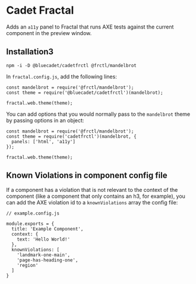 # Cadet Fractal

Adds an `a11y` panel to Fractal that runs AXE tests against the current component in the preview window.

## Installation3

```
npm -i -D @bluecadet/cadetfrctl @frctl/mandelbrot
```

In `fractal.config.js`, add the following lines:

```
const mandelbrot = require('@frctl/mandelbrot');
const theme = require('@bluecadet/cadetfrctl')(mandelbrot);

fractal.web.theme(theme);
```

You can add options that you would normally pass to the `mandelbrot` theme by passing options in an object:

```
const mandelbrot = require('@frctl/mandelbrot');
const theme = require('cadetfrctl')(mandelbrot, {
  panels: ['html', 'a11y']
});

fractal.web.theme(theme);
```

## Known Violations in component config file

If a component has a violation that is not relevant to the context of the component (like a component that only contains an h3, for example), you can add the AXE violation id to a `knownViolations` array the config file:

```
// example.config.js

module.exports = {
  title: 'Example Component',
  context: {
    text: 'Hello World!'
  },
  knownViolations: [
    'landmark-one-main',
    'page-has-heading-one',
    'region'
  ]
}
```
